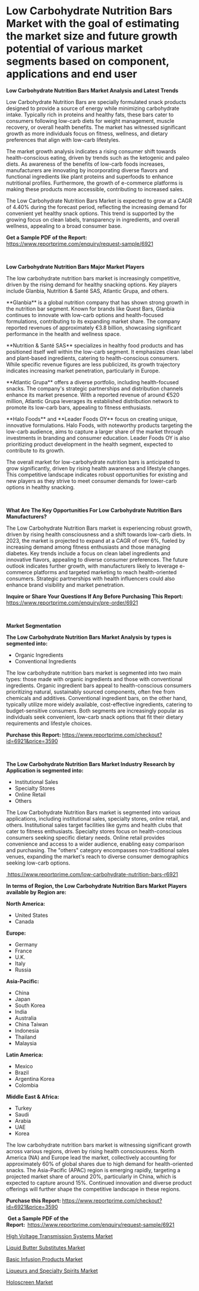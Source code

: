 <p><h1>Low Carbohydrate Nutrition Bars Market with the goal of estimating the market size and future growth potential of various market segments based on component, applications and end user</h1></p><p><strong>Low Carbohydrate Nutrition Bars Market Analysis and Latest Trends</strong></p>
<p><p>Low Carbohydrate Nutrition Bars are specially formulated snack products designed to provide a source of energy while minimizing carbohydrate intake. Typically rich in proteins and healthy fats, these bars cater to consumers following low-carb diets for weight management, muscle recovery, or overall health benefits. The market has witnessed significant growth as more individuals focus on fitness, wellness, and dietary preferences that align with low-carb lifestyles.</p><p>The market growth analysis indicates a rising consumer shift towards health-conscious eating, driven by trends such as the ketogenic and paleo diets. As awareness of the benefits of low-carb foods increases, manufacturers are innovating by incorporating diverse flavors and functional ingredients like plant proteins and superfoods to enhance nutritional profiles. Furthermore, the growth of e-commerce platforms is making these products more accessible, contributing to increased sales. </p><p>The Low Carbohydrate Nutrition Bars Market is expected to grow at a CAGR of 4.40% during the forecast period, reflecting the increasing demand for convenient yet healthy snack options. This trend is supported by the growing focus on clean labels, transparency in ingredients, and overall wellness, appealing to a broad consumer base.</p></p>
<p><strong>Get a Sample PDF of the Report:&nbsp;</strong> <a href="https://www.reportprime.com/enquiry/request-sample/6921?utm_campaign=84&utm_medium=2&utm_source=Github&utm_content=ia&utm_term=27112024&utm_id=low-carbohydrate-nutrition-bars">https://www.reportprime.com/enquiry/request-sample/6921</a></p>
<p>&nbsp;</p>
<p><strong>Low Carbohydrate Nutrition Bars Major Market Players</strong></p>
<p><p>The low carbohydrate nutrition bars market is increasingly competitive, driven by the rising demand for healthy snacking options. Key players include Glanbia, Nutrition & Santé SAS, Atlantic Grupa, and others. </p><p>**Glanbia** is a global nutrition company that has shown strong growth in the nutrition bar segment. Known for brands like Quest Bars, Glanbia continues to innovate with low-carb options and health-focused formulations, contributing to its expanding market share. The company reported revenues of approximately €3.8 billion, showcasing significant performance in the health and wellness space.</p><p>**Nutrition & Santé SAS** specializes in healthy food products and has positioned itself well within the low-carb segment. It emphasizes clean label and plant-based ingredients, catering to health-conscious consumers. While specific revenue figures are less publicized, its growth trajectory indicates increasing market penetration, particularly in Europe.</p><p>**Atlantic Grupa** offers a diverse portfolio, including health-focused snacks. The company's strategic partnerships and distribution channels enhance its market presence. With a reported revenue of around €520 million, Atlantic Grupa leverages its established distribution network to promote its low-carb bars, appealing to fitness enthusiasts.</p><p>**Halo Foods** and **Leader Foods OY** focus on creating unique, innovative formulations. Halo Foods, with noteworthy products targeting the low-carb audience, aims to capture a larger share of the market through investments in branding and consumer education. Leader Foods OY is also prioritizing product development in the health segment, expected to contribute to its growth.</p><p>The overall market for low-carbohydrate nutrition bars is anticipated to grow significantly, driven by rising health awareness and lifestyle changes. This competitive landscape indicates robust opportunities for existing and new players as they strive to meet consumer demands for lower-carb options in healthy snacking.</p></p>
<p>&nbsp;</p>
<p><strong>What Are The Key Opportunities For Low Carbohydrate Nutrition Bars Manufacturers?</strong></p>
<p><p>The Low Carbohydrate Nutrition Bars market is experiencing robust growth, driven by rising health consciousness and a shift towards low-carb diets. In 2023, the market is projected to expand at a CAGR of over 6%, fueled by increasing demand among fitness enthusiasts and those managing diabetes. Key trends include a focus on clean label ingredients and innovative flavors, appealing to diverse consumer preferences. The future outlook indicates further growth, with manufacturers likely to leverage e-commerce platforms and targeted marketing to reach health-oriented consumers. Strategic partnerships with health influencers could also enhance brand visibility and market penetration.</p></p>
<p><strong>Inquire or Share Your Questions If Any Before Purchasing This Report:</strong> <a href="https://www.reportprime.com/enquiry/pre-order/6921?utm_campaign=84&utm_medium=2&utm_source=Github&utm_content=ia&utm_term=27112024&utm_id=low-carbohydrate-nutrition-bars">https://www.reportprime.com/enquiry/pre-order/6921</a></p>
<p>&nbsp;</p>
<p><strong>Market Segmentation</strong></p>
<p><strong>The Low Carbohydrate Nutrition Bars Market Analysis by types is segmented into:</strong></p>
<p><ul><li>Organic Ingredients</li><li>Conventional Ingredients</li></ul></p>
<p><p>The low carbohydrate nutrition bars market is segmented into two main types: those made with organic ingredients and those with conventional ingredients. Organic ingredient bars appeal to health-conscious consumers prioritizing natural, sustainably sourced components, often free from chemicals and additives. Conventional ingredient bars, on the other hand, typically utilize more widely available, cost-effective ingredients, catering to budget-sensitive consumers. Both segments are increasingly popular as individuals seek convenient, low-carb snack options that fit their dietary requirements and lifestyle choices.</p></p>
<p><strong>Purchase this Report:&nbsp;</strong><a href="https://www.reportprime.com/checkout?id=6921&price=3590&utm_campaign=84&utm_medium=2&utm_source=Github&utm_content=ia&utm_term=27112024&utm_id=low-carbohydrate-nutrition-bars">https://www.reportprime.com/checkout?id=6921&price=3590</a></p>
<p>&nbsp;</p>
<p><strong>The Low Carbohydrate Nutrition Bars Market Industry Research by Application is segmented into:</strong></p>
<p><ul><li>Institutional Sales</li><li>Specialty Stores</li><li>Online Retail</li><li>Others</li></ul></p>
<p><p>The Low Carbohydrate Nutrition Bars market is segmented into various applications, including institutional sales, specialty stores, online retail, and others. Institutional sales target facilities like gyms and health clubs that cater to fitness enthusiasts. Specialty stores focus on health-conscious consumers seeking specific dietary needs. Online retail provides convenience and access to a wider audience, enabling easy comparison and purchasing. The "others" category encompasses non-traditional sales venues, expanding the market's reach to diverse consumer demographics seeking low-carb options.</p></p>
<p><a href="https://www.reportprime.com/low-carbohydrate-nutrition-bars-r6921?utm_campaign=84&utm_medium=2&utm_source=Github&utm_content=ia&utm_term=27112024&utm_id=low-carbohydrate-nutrition-bars">&nbsp;https://www.reportprime.com/low-carbohydrate-nutrition-bars-r6921</a></p>
<p><strong>In terms of Region, the Low Carbohydrate Nutrition Bars Market Players available by Region are:</strong></p>
<p>
    <p> <strong> North America: </strong>
        <ul>
            <li>United States</li>
            <li>Canada</li>
        </ul>
        </p> 
    <p> <strong> Europe: </strong>
        <ul>
            <li>Germany</li>
            <li>France</li>
            <li>U.K.</li>
            <li>Italy</li>
            <li>Russia</li>
        </ul>
        </p> 
    <p> <strong> Asia-Pacific: </strong>
        <ul>
            <li>China</li>
            <li>Japan</li>
            <li>South Korea</li>
            <li>India</li>
            <li>Australia</li>
            <li>China Taiwan</li>
            <li>Indonesia</li>
            <li>Thailand</li>
            <li>Malaysia</li>
        </ul>
        </p> 
    <p> <strong> Latin America: </strong>
        <ul>
            <li>Mexico</li>
            <li>Brazil</li>
            <li>Argentina Korea</li>
            <li>Colombia</li>
        </ul>
        </p> 
    <p> <strong> Middle East & Africa: </strong>
        <ul>
            <li>Turkey</li>
            <li>Saudi</li>
            <li>Arabia</li>
            <li>UAE</li>
            <li>Korea</li>
        </ul>
    </p>
    </p>
<p><p>The low carbohydrate nutrition bars market is witnessing significant growth across various regions, driven by rising health consciousness. North America (NA) and Europe lead the market, collectively accounting for approximately 60% of global shares due to high demand for health-oriented snacks. The Asia-Pacific (APAC) region is emerging rapidly, targeting a projected market share of around 20%, particularly in China, which is expected to capture around 15%. Continued innovation and diverse product offerings will further shape the competitive landscape in these regions.</p></p>
<p><strong>Purchase this Report: </strong><a href="https://www.reportprime.com/checkout?id=6921&price=3590&utm_campaign=84&utm_medium=2&utm_source=Github&utm_content=ia&utm_term=27112024&utm_id=low-carbohydrate-nutrition-bars">https://www.reportprime.com/checkout?id=6921&price=3590</a></p>
<p>&nbsp;<strong>Get a Sample PDF of the Report:&nbsp;&nbsp;</strong><a href="https://www.reportprime.com/enquiry/request-sample/6921?utm_campaign=84&utm_medium=2&utm_source=Github&utm_content=ia&utm_term=27112024&utm_id=low-carbohydrate-nutrition-bars">https://www.reportprime.com/enquiry/request-sample/6921</a></p>
<p><strong></strong></p>
<p><p><a href="https://www.linkedin.com/pulse/high-voltage-transmission-systems-market-growth-competitive-landscape-8unof?utm_campaign=84&utm_medium=2&utm_source=Github&utm_content=ia&utm_term=27112024&utm_id=low-carbohydrate-nutrition-bars">High Voltage Transmission Systems Market</a></p><p><a href="https://github.com/AngelaWalsh696/Market-Research-Report-List-1/blob/main/liquid-butter-substitutes-market.md?utm_campaign=84&utm_medium=2&utm_source=Github&utm_content=ia&utm_term=27112024&utm_id=low-carbohydrate-nutrition-bars">Liquid Butter Substitutes Market</a></p><p><a href="https://issuu.com/reportprime-2/docs/basic-infusion-products-market-size_7b7a66681ac6d4?utm_campaign=84&utm_medium=2&utm_source=Github&utm_content=ia&utm_term=27112024&utm_id=low-carbohydrate-nutrition-bars">Basic Infusion Products Market</a></p><p><a href="https://github.com/jontyhinseyxe/Market-Research-Report-List-1/blob/main/liqueurs-and-specialty-spirits-market.md?utm_campaign=84&utm_medium=2&utm_source=Github&utm_content=ia&utm_term=27112024&utm_id=low-carbohydrate-nutrition-bars">Liqueurs and Specialty Spirits Market</a></p><p><a href="https://www.linkedin.com/pulse/global-holoscreen-market-forecast-2024-2031-trends-impact-analysis-tstbf?utm_campaign=84&utm_medium=2&utm_source=Github&utm_content=ia&utm_term=27112024&utm_id=low-carbohydrate-nutrition-bars">Holoscreen Market</a></p></p>